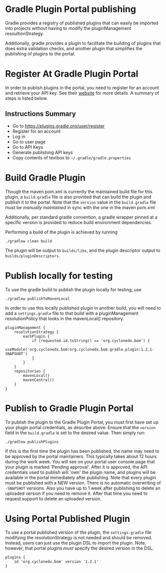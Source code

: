 # Gradle Plugin Portal publishing

Gradle provides a registry of published plugins that can easily be imported
into projects without having to modify the pluginManagement resoultionStrategy.

Additionally, gradle provides a plugin to facilitate the building of plugins
that does extra validation checks, and another plugin that simplifies the
publishing of plugins to the portal.

# Register At Gradle Plugin Portal

In order to publish plugins in the portal, you need to register for an account
and retrieve your API key.  See their 
[website](https://guides.gradle.org/publishing-plugins-to-gradle-plugin-portal/#create_an_account_on_the_gradle_plugin_portal)
for more details.  A summary of steps is listed below.

## Instructions Summary

* Go to https://plugins.gradle.org/user/register
* Register for an account
* Log in
* Go to user page
* Go to API Keys
* Generate publishing API keys
* Copy contents of textbox to `~/.gradle/gradle.properties`

# Build Gradle Plugin

Though the maven pom.xml is currently the maintained build file for this
plugin, a `build.gradle` file is also provided that can build the plugin
and publish it to the portal. Note that the `version` value in the 
`build.gradle` file must be _manually maintained_ in sync with the one
in the maven pom.xml 
 
Additionally, per standard gradle convention, a gradle wrapper pinned at 
a specific version is provided to reduce build environment dependencies.

Performing a build of the plugin is achieved by running

```
./gradlew clean build
```

The plugin will be output to `builds/libs`, and the plugin descriptor output 
to `builds/pluginDescriptors`.

# Publish locally for testing

To use the gradle build to publish the plugin locally for testing, use

```
./gradlew publishToMavenLocal
```

In order to use this locally published plugin in another build, you will need to add a
`settings.gradle` file to that build with a pluginManagement resolutionPolicy that looks
in the mavenLocal() repository.

```
pluginManagement {
    resolutionStrategy {
        eachPlugin {
            if (requested.id.toString() == 'org.cyclonedx.bom') {
                useModule('org.cyclonedx.bom:org.cyclonedx.bom.gradle.plugin:1.2.1-SNAPSHOT')
            }
        }
    }
    repositories {
        mavenLocal()
        mavenCentral()
    }
}
```

# Publish to Gradle Plugin Portal

To publish the plugin to the Gradle Plugin Portal, you must first have set
up your plugin portal credentials, as describe above.  Ensure that the
`version` field in the `build.gradle` is set to the desired value.  Then 
simply run:

```
./gradlew publishPlugins
```

If this is the first time the plugin has been published, the name may need
to be approved by the portal maintainers.  This typically takes about 12 hours
during the work week.  You will see on your portal user console page that
your plugin is marked 'Pending approval'.  After it is approved, the API
credentials used to publish will 'own' the plugin name, and plugins will be
available in the portal immediately after publishing.  Note that every plugin
must be published with a NEW version.  There is no automatic overwriting of
`-SNAPSHOT` versions.  Also you have up to 1 week after publishing to delete
an uploaded version if you need to remove it.  After that time you need to 
request support to delete an uploaded version.

# Using Portal Published Plugin

To use a portal published version of the plugin, the `settings.gradle` file
modifying the resolutionStrategy is not needed and should be removed.  Instead,
users can just use the plugin DSL to import the plugin.  Note, however, that 
portal plugins _must_ specify the desired version in the DSL.

```
plugins {
    id 'org.cyclonedx.bom' version '1.2.1'
}
```
